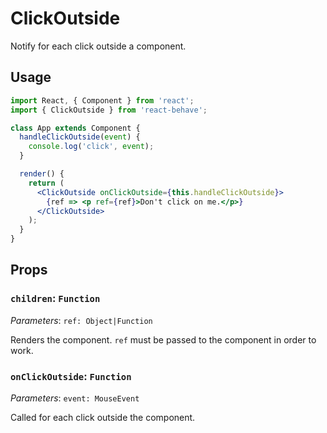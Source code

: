 <!--
  THIS FILE WAS GENERATED!
  Don't make any changes in it, update src/components/ClickOutside/ClickOutside.js instead.
-->

# ClickOutside

[create-ref]: https://reactjs.org/docs/react-api.html#reactcreateref

Notify for each click outside a component.

## Usage

```jsx
import React, { Component } from 'react';
import { ClickOutside } from 'react-behave';

class App extends Component {
  handleClickOutside(event) {
    console.log('click', event);
  }

  render() {
    return (
      <ClickOutside onClickOutside={this.handleClickOutside}>
        {ref => <p ref={ref}>Don't click on me.</p>}
      </ClickOutside>
    );
  }
}
```

## Props

### `children`: `Function`

_Parameters_: `ref: Object|Function`

Renders the component.
`ref` must be passed to the component in order to work.

### `onClickOutside`: `Function`

_Parameters_: `event: MouseEvent`

Called for each click outside the component.
